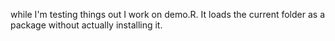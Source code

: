 while I'm testing things out I work on demo.R. It loads the current folder as a package without actually installing it.
